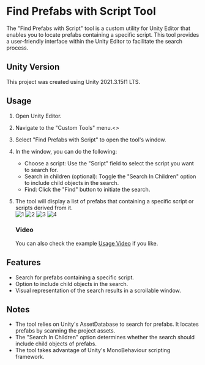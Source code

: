 # Find Prefabs with Script Tool

The "Find Prefabs with Script" tool is a custom utility for Unity Editor that enables you to locate prefabs containing a specific script. This tool provides a user-friendly interface within the Unity Editor to facilitate the search process.

## Unity Version

This project was created using Unity 2021.3.15f1 LTS.

## Usage
1. Open Unity Editor.
2. Navigate to the "Custom Tools" menu.<>
3. Select "Find Prefabs with Script" to open the tool's window.
4. In the window, you can do the following:

   - Choose a script: Use the "Script" field to select the script you want to search for.
   - Search in children (optional): Toggle the "Search In Children" option to include child objects in the search.
   - Find: Click the "Find" button to initiate the search.

5. The tool will display a list of prefabs that containing a specific script or scripts derived from it.<br />
![1](https://github.com/SonmezCankurt/FindPrefabsWithScript/assets/24636097/df9401ca-f077-484a-9bdf-07841185a890)
![2](https://github.com/SonmezCankurt/FindPrefabsWithScript/assets/24636097/cc3777ea-c74c-4fe8-a8f3-6dc993feb0a9)
![3](https://github.com/SonmezCankurt/FindPrefabsWithScript/assets/24636097/f03b4132-8d4b-4e74-86ca-c3d68ddb245e)
![4](https://github.com/SonmezCankurt/FindPrefabsWithScript/assets/24636097/68771b09-612c-4b0f-940f-9496ec930b23)

   ### Video
      You can also check the example [Usage Video](https://youtu.be/spMB9BSAvOw) if you like.

## Features

- Search for prefabs containing a specific script.
- Option to include child objects in the search.
- Visual representation of the search results in a scrollable window.

## Notes

- The tool relies on Unity's AssetDatabase to search for prefabs. It locates prefabs by scanning the project assets.
- The "Search In Children" option determines whether the search should include child objects of prefabs.
- The tool takes advantage of Unity's MonoBehaviour scripting framework.
